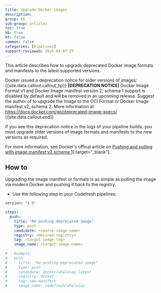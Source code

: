 ```yaml
---
title: Upgrade Docker images
description: 
group: kb
sub-group: articles
toc: true
kb: true
ht: false
common: false
categories: [Pipelines]
support-reviewed: 2025-04-07 ZT
---
```


This article describes how to upgrade deprecated Docker image formats and manifests to the latest supported versions.

Docker issued a deprecation notice for older versions of images:
{{site.data.callout.callout_tip}}
**[DEPRECATION NOTICE]** Docker Image Format v1 and Docker Image manifest version 2, schema 1 support is disabled by default and will be removed in an upcoming release. Suggest the author of <image-name> to upgrade the image to the OCI Format or Docker Image manifest v2, schema 2. More information at https://docs.docker.com/go/deprecated-image-specs/
{{site.data.callout.end}}

If you see this deprecation notice in the logs of your pipeline builds, you must upgrade older versions of image formats and manifests to the new versions as required.

For more information, see Docker's offical article on [Pushing and pulling with image manifest v2 schema 1](https://docs.docker.com/engine/deprecated/#pushing-and-pulling-with-image-manifest-v2-schema-1){:target="\_blank"}.




## How to

Upgrading the image manifest or formats is as simple as pulling the image via modern Docker and pushing it back to the registry.

* Use the following step in your Codefresh pipelines:

```yaml
version: "1.0"

steps:
  push:
    title: "Re-pushing deprecated image"
    type: push
    candidate: <source-image-name>
    registry: <desired-registry>
    tag: <target-image-tag>
    image_name: <target-image-name>
    
#   Example:
#   push:
#     title: "Re-pushing deprecated image"
#     type: push
#     candidate: docker/whalesay:latest
#     registry: docker
#     tag: new-manifest
#     image_name: codefresh/whalesay
```

